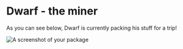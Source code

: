 # Dwarf - the miner

As you can see below, Dwarf is currently packing his stuff for a trip!

![A screenshot of your package](https://f.cloud.github.com/assets/69169/2290250/c35d867a-a017-11e3-86be-cd7c5bf3ff9b.gif)
